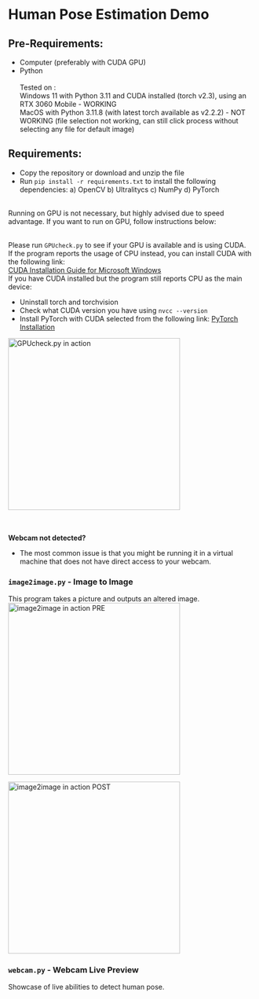 # Human Pose Estimation Demo

## Pre-Requirements:
- Computer (preferably with CUDA GPU)
- Python <br><br>
Tested on : <br>
Windows 11 with Python 3.11 and CUDA installed (torch v2.3), using an RTX 3060 Mobile - WORKING<br>
MacOS with Python 3.11.8 (with latest torch available as v2.2.2) - NOT WORKING (file selection not working, can still click process without selecting any file for default image)<br>

## Requirements:
- Copy the repository or download and unzip the file
- Run `pip install -r requirements.txt` to install the following dependencies:
  a) OpenCV
  b) Ultralitycs
  c) NumPy
  d) PyTorch
<br>
Running on GPU is not necessary, but highly advised due to speed advantage. If you want to run on GPU, follow instructions below:<br><br>

Please run `GPUcheck.py` to see if your GPU is available and is using CUDA.   
If the program reports the usage of CPU instead, you can install CUDA with the following link:  
[CUDA Installation Guide for Microsoft Windows](https://docs.nvidia.com/cuda/cuda-installation-guide-microsoft-windows/index.html)  
If you have CUDA installed but the program still reports CPU as the main device:
- Uninstall torch and torchvision
- Check what CUDA version you have using `nvcc --version`
- Install PyTorch with CUDA selected from the following link: [PyTorch Installation](https://pytorch.org/get-started/locally/)
<img src="https://github.com/LukasSeratowicz/HumanPoseDetectionDemo/assets/127187274/aed58a08-90af-4ebb-9bcf-dcb5739fe41f" alt="GPUcheck.py in action" width="350"/>

<br><br>
**Webcam not detected?**
- The most common issue is that you might be running it in a virtual machine that does not have direct access to your webcam.

### `image2image.py` - Image to Image
This program takes a picture and outputs an altered image.
 <br> 
<img src="https://github.com/LukasSeratowicz/HumanPoseDetectionDemo/assets/127187274/62426549-bbb3-4ae8-8641-b35745715ae4" alt="image2image in action PRE" width="350"/>

<img src="https://github.com/LukasSeratowicz/HumanPoseDetectionDemo/assets/127187274/1c459681-703d-4af6-be07-9c95b2ac633e" alt="image2image in action POST" width="350"/>

### `webcam.py` - Webcam Live Preview
Showcase of live abilities to detect human pose.
